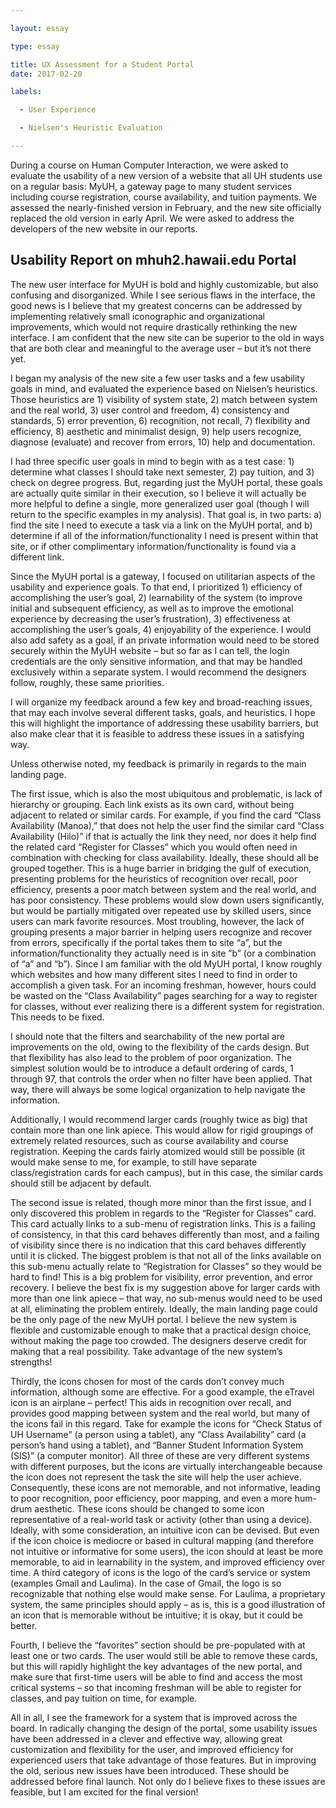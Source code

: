 ```yaml
---

layout: essay

type: essay

title: UX Assessment for a Student Portal
date: 2017-02-20

labels:

  - User Experience

  - Nielsen's Heuristic Evaluation

---
```


During a course on Human Computer Interaction, we were asked to evaluate the usability of a new version of a website that all UH students use on a regular basis: MyUH, a gateway page to many student services including course registration, course availability, and tuition payments. We assessed the nearly-finished version in February, and the new site officially replaced the old version in early April. We were asked to address the developers of the new website in our reports.

## Usability Report on mhuh2.hawaii.edu Portal

The new user interface for MyUH is bold and highly customizable, but also confusing and disorganized. While I see serious flaws in the interface, the good news is I believe that my greatest concerns can be addressed by implementing relatively small iconographic and organizational improvements, which would not require drastically rethinking the new interface. I am confident that the new site can be superior to the old in ways that are both clear and meaningful to the average user – but it’s not there yet.

I began my analysis of the new site a few user tasks and a few usability goals in mind, and evaluated the experience based on Nielsen’s heuristics. Those heuristics are 1) visibility of system state, 2) match between system and the real world, 3) user control and freedom, 4) consistency and standards, 5) error prevention, 6) recognition, not recall, 7) flexibility and efficiency, 8) aesthetic and minimalist design, 9) help users recognize, diagnose (evaluate) and recover from errors, 10) help and documentation.

I had three specific user goals in mind to begin with as a test case: 1) determine what classes I should take next semester, 2) pay tuition, and 3) check on degree progress. But, regarding just the MyUH portal, these goals are actually quite similar in their execution, so I believe it will actually be more helpful to define a single, more generalized user goal (though I will return to the specific examples in my analysis). That goal is, in two parts: a) find the site I need to execute a task via a link on the MyUH portal, and b) determine if all of the information/functionality I need is present within that site, or if other complimentary information/functionality is found via a different link.

Since the MyUH portal is a gateway, I focused on utilitarian aspects of the usability and experience goals. To that end, I prioritized 1) efficiency of accomplishing the user’s goal, 2) learnability of the system (to improve initial and subsequent efficiency, as well as to improve the emotional experience by decreasing the user’s frustration), 3) effectiveness at accomplishing the user’s goals, 4) enjoyability of the experience. I would also add safety as a goal, if an private information would need to be stored securely within the MyUH website – but so far as I can tell, the login credentials are the only sensitive information, and that may be handled exclusively within a separate system. I would recommend the designers follow, roughly, these same priorities.

I will organize my feedback around a few key and broad-reaching issues, that may each involve several different tasks, goals, and heuristics. I hope this will highlight the importance of addressing these usability barriers, but also make clear that it is feasible to address these issues in a satisfying way.

Unless otherwise noted, my feedback is primarily in regards to the main landing page.

The first issue, which is also the most ubiquitous and problematic, is lack of hierarchy or grouping. Each link exists as its own card, without being adjacent to related or similar cards. For example, if you find the card “Class Availability (Manoa),” that does not help the user find the similar card “Class Availability (Hilo)” if that is actually the link they need, nor does it help find the related card “Register for Classes” which you would often need in combination with checking for class availability.  Ideally, these should all be grouped together. This is a huge barrier in bridging the gulf of execution, presenting problems for the heuristics of recognition over recall, poor efficiency, presents a poor match between system and the real world, and has poor consistency. These problems would slow down users significantly, but would be partially mitigated over repeated use by skilled users, since users can mark favorite resources. Most troubling, however, the lack of grouping presents a major barrier in helping users recognize and recover from errors, specifically if the portal takes them to site “a”, but the information/functionality they actually need is in site ”b” (or a combination of “a” and “b”). Since I am familiar with the old MyUH portal, I know roughly which websites and how many different sites I need to find in order to accomplish a given task. For an incoming freshman, however, hours could be wasted on the “Class Availability” pages searching for a way to register for classes, without ever realizing there is a different system for registration. This needs to be fixed.

I should note that the filters and searchability of the new portal are improvements on the old, owing to the flexibility of the cards design. But that flexibility has also lead to the problem of poor organization. The simplest solution would be to introduce a default ordering of cards, 1 through 97, that controls the order when no filter have been applied. That way, there will always be some logical organization to help navigate the information.

Additionally, I would recommend larger cards (roughly twice as big) that contain more than one link apiece. This would allow for rigid groupings of extremely related resources, such as course availability and course registration. Keeping the cards fairly atomized would still be possible (it would make sense to me, for example, to still have separate class/registration cards for each campus), but in this case, the similar cards should still be adjacent by default.

The second issue is related, though more minor than the first issue, and I only discovered this problem in regards to the “Register for Classes” card. This card actually links to a sub-menu of registration links. This is a failing of consistency, in that this card behaves differently than most, and a failing of visibility since there is no indication that this card behaves differently until it is clicked. The biggest problem is that not all of the links available on this sub-menu actually relate to “Registration for Classes” so they would be hard to find! This is a big problem for visibility, error prevention, and error recovery. I believe the best fix is my suggestion above for larger cards with more than one link apiece – that way, no sub-menus would need to be used at all, eliminating the problem entirely. Ideally, the main landing page could be the only page of the new MyUH portal. I believe the new system is flexible and customizable enough to make that a practical design choice, without making the page too crowded. The designers deserve credit for making that a real possibility. Take advantage of the new system’s strengths!

Thirdly, the icons chosen for most of the cards don’t convey much information, although some are effective. For a good example, the eTravel icon is an airplane – perfect! This aids in recognition over recall, and provides good mapping between system and the real world, but many of the icons fail in this regard. Take for example the icons for “Check Status of UH Username” (a person using a tablet), any “Class Availability” card (a person’s hand using a tablet), and “Banner Student Information System (SIS)” (a computer monitor). All three of these are very different systems with different purposes, but the icons are virtually interchangeable because the icon does not represent the task the site will help the user achieve. Consequently, these icons are not memorable, and not informative, leading to poor recognition, poor efficiency, poor mapping, and even a more hum-drum aesthetic. These icons should be changed to some icon representative of a real-world task or activity (other than using a device). Ideally, with some consideration, an intuitive icon can be devised. But even if the icon choice is mediocre or based in cultural mapping (and therefore not intuitive or informative for some users), the icon should at least be more memorable, to aid in learnability in the system, and improved efficiency over time. A third category of icons is the logo of the card’s service or system (examples Gmail and Laulima). In the case of Gmail, the logo is so recognizable that nothing else would make sense. For Laulima, a proprietary system, the same principles should apply – as is, this is a good illustration of an icon that is memorable without be intuitive; it is okay, but it could be better.

Fourth, I believe the “favorites” section should be pre-populated with at least one or two cards. The user would still be able to remove these cards, but this will rapidly highlight the key advantages of the new portal, and make sure that first-time users will be able to find and access the most critical systems – so that incoming freshman will be able to register for classes, and pay tuition on time, for example.

All in all, I see the framework for a system that is improved across the board. In radically changing the design of the portal, some usability issues have been addressed in a clever and effective way, allowing great customization and flexibility for the user, and improved efficiency for experienced users that take advantage of those features. But in improving the old, serious new issues have been introduced. These should be addressed before final launch. Not only do I believe fixes to these issues are feasible, but I am excited for the final version!
